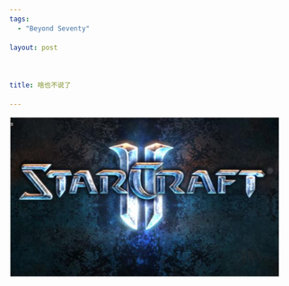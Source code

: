 ```yaml
--- 
tags: 
  - "Beyond Seventy"

layout: post



title: 啥也不说了

---
```

<div id="msgcns!5F971C000415D85F!724" class="bvMsg"><a href="/assets/images/blog/2007-05-19-sha-ye-bu-shuo-liao-0.jpg"><img style="border-right:0;border-top:0;border-left:0;border-bottom:0;" height="287" src="/assets/images/blog/2007-05-19-sha-ye-bu-shuo-liao-0.jpg" width="482" border="0"></a></div>
